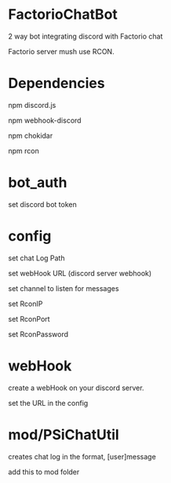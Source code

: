 # FactorioChatBot
2 way bot integrating discord with Factorio chat

Factorio server mush use RCON.

# Dependencies
npm discord.js

npm webhook-discord

npm chokidar

npm rcon

# bot_auth
set discord bot token

# config
set chat Log Path

set webHook URL (discord server webhook)

set channel to listen for messages

set RconIP

set RconPort

set RconPassword

# webHook
create a webHook on your discord server.

set the URL in the config

# mod/PSiChatUtil
creates chat log in the format, [user]message

add this to mod folder


